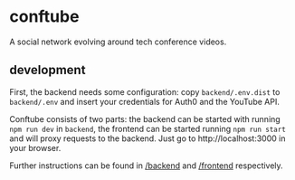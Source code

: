 # conftube

A social network evolving around tech conference videos.

## development

First, the backend needs some configuration: copy `backend/.env.dist` to `backend/.env` and insert your credentials for Auth0 and the YouTube API.

Conftube consists of two parts: the backend can be started with running `npm run dev` in `backend`, the frontend can be
started running `npm run start` and will proxy requests to the backend. Just go to http://localhost:3000 in your browser.

Further instructions can be found in [/backend](/backend) and [/frontend](/frontend) respectively.
